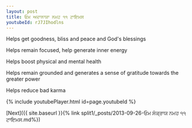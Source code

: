 ```yaml
---
layout: post
title: ਓਮ ਅਦਾਨਾਯਾ ਨਮਹ ੧੧ ਟਾਇਮਸ
youtubeId: rJ7JIhodlns
---
```

 
 
Helps get goodness, bliss and peace and God's blessings
 
Helps remain focused, help generate inner energy 
 
Helps boost physical and mental health 
 
Helps remain grounded and generates a sense of gratitude towards the greater power 
 
Helps reduce bad karma
 
 
 
 


{% include youtubePlayer.html id=page.youtubeId %}
 
[Next]({{ site.baseurl }}{% link  split1/_posts/2013-09-26-ਓਮ ਸੰਕ੍ਰਾਯ ਨਮਹ ੧੧ ਟਾਇਮਸ.md%})
 

